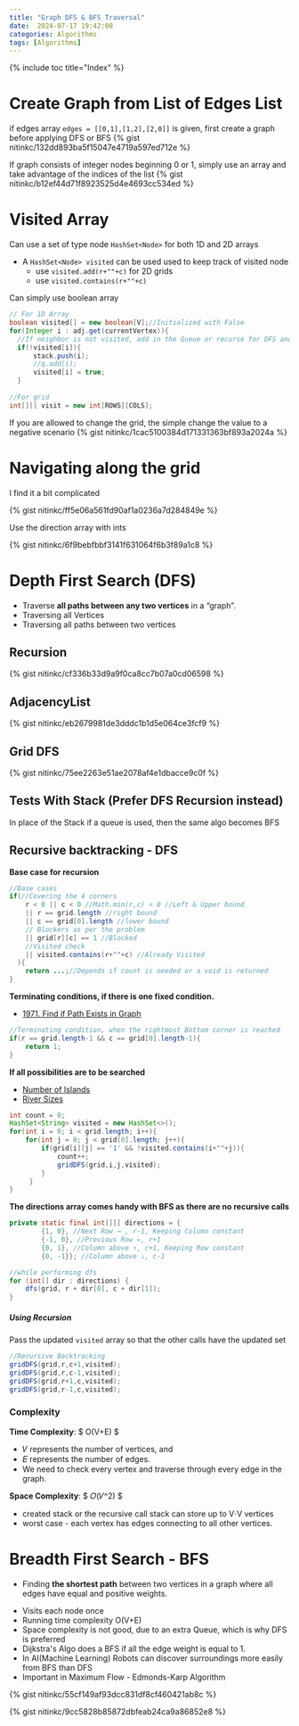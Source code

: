 ```yaml
---
title: "Graph DFS & BFS Traversal"
date:  2024-07-17 19:42:00
categories: Algorithms
tags: [Algorithms]
---
```


{% include toc title="Index" %}

# Create Graph from List of Edges List
if edges array `edges = [[0,1],[1,2],[2,0]]` is given, first create a graph before applying DFS or BFS
{% gist nitinkc/132dd893ba5f15047e4719a597ed712e  %}

If graph consists of integer nodes beginning 0 or 1, simply use an array and take advantage of the indices of the list
{% gist nitinkc/b12ef44d71f8923525d4e4693cc534ed  %}


# Visited Array
Can use a set of type node `HashSet<Node>` for both 1D and 2D arrays
- A `HashSet<Node> visited` can be used used to keep track of visited node
  - use `visited.add(r+""+c)` for 2D grids
  - use `visited.contains(r+""+c)`

Can simply use boolean array
```java
// For 1D Array
boolean visited[] = new boolean[V];//Initialized with False
for(Integer i : adj.get(currentVertex)){
  //If neighbor is not visited, add in the Queue or recurse for DFS and make it visited
  if(!visited[i]){
      stack.push(i);
      //q.add(i);
      visited[i] = true;
  }
  
//For grid
int[][] visit = new int[ROWS][COLS];
```

If you are allowed to change the grid, the simple change the value to a negative scenario
{% gist nitinkc/1cac5100384d171331363bf893a2024a  %}

# Navigating along the grid
I find it a bit complicated

{% gist nitinkc/ff5e06a561fd90af1a0236a7d284849e  %}

Use the direction array with ints

{% gist nitinkc/6f9bebfbbf3141f631064f6b3f89a1c8  %}


# Depth First Search (DFS)
- Traverse **all paths between any two vertices** in a “graph”.
- Traversing all Vertices
- Traversing all paths between two vertices

## Recursion
{% gist nitinkc/cf336b33d9a9f0ca8cc7b07a0cd06598 %}

## AdjacencyList
{% gist nitinkc/eb2679981de3dddc1b1d5e064ce3fcf9  %}

## Grid DFS
{% gist nitinkc/75ee2263e51ae2078af4e1dbacce9c0f  %}

## Tests With Stack (Prefer DFS Recursion instead)
In place of the Stack if a queue is used, then the same algo becomes BFS

[//]: # ({% gist nitinkc/aede10b385437c2d861cce9ebaabbe41 %})

[//]: # ({% gist nitinkc/06bd79e6102000bc603b72e386a23811 %})


## Recursive backtracking - DFS
**Base case for recursion**
```java
//Base cases
if(//Covering the 4 corners
    r < 0 || c < 0 //Math.min(r,c) < 0 //Left & Upper bound
    || r == grid.length //right bound
    || c == grid[0].length //lower bound
    // Blockers as per the problem
    || grid[r][c] == 1 //Blocked
    //Visited check
    || visited.contains(r+""+c) //Already Visited
  ){
    return ...;//Depends if count is needed or a void is returned
}
```

**Terminating conditions, if there is one fixed condition.**
- [1971. Find if Path Exists in Graph](https://leetcode.com/problems/find-if-path-exists-in-graph/)

```java
//Terminating condition, when the rightmost Bottom corner is reached
if(r == grid.length-1 && c == grid[0].length-1){
    return 1;
}
```

**If all possibilities are to be searched**
- [Number of Islands](https://leetcode.com/problems/number-of-islands/description/)
- [River Sizes](https://www.algoexpert.io/questions/river-sizes)

```java
int count = 0;
HashSet<String> visited = new HashSet<>();
for(int i = 0; i < grid.length; i++){
    for(int j = 0; j < grid[0].length; j++){
        if(grid[i][j] == '1' && !visited.contains(i+""+j)){
            count++;
            gridDFS(grid,i,j,visited);
        }
     }
}
```

**The directions array comes handy with BFS as there are no recursive calls**

```java
private static final int[][] directions = {
        {1, 0}, //Next Row → , r-1, Keeping Column constant
        {-1, 0}, //Previous Row ←, r+1
        {0, 1}, //Column above ↑, c+1, Keeping Row constant
        {0, -1}}; //Column above ↓, c-1

//while performing dfs
for (int[] dir : directions) {
    dfs(grid, r + dir[0], c + dir[1]);
}
```

##### Using Recursion
Pass the updated `visited` array so that the other calls have the updated set

```java
//Recursive Backtracking
gridDFS(grid,r,c+1,visited);
gridDFS(grid,r,c-1,visited);
gridDFS(grid,r+1,c,visited);
gridDFS(grid,r-1,c,visited);
```

### Complexity
**Time Complexity**: $ O(V+E) $
- 𝑉 represents the number of vertices, and
- 𝐸 represents the number of edges.
- We need to check every vertex and traverse through every edge in the graph.

**Space Complexity**: $ 𝑂(𝑉^2) $
- created stack or the recursive call stack can store up to V⋅V vertices
- worst case - each vertex has edges connecting to all other vertices.


# Breadth First Search  - BFS
- Finding **the shortest path** between two vertices in a graph where all edges have
  equal and positive weights.


* Visits each node once
* Running time complexity O(V+E)
* Space complexity is not good, due to an extra Queue, which is why DFS is
  preferred
* Dijkstra's Algo does a BFS if all the edge weight is equal to 1.
* In AI(Machine Learning) Robots can discover surroundings more easily from BFS
  than DFS
* Important in Maximum Flow - Edmonds-Karp Algorithm

{% gist nitinkc/55cf149af93dcc831df8cf460421ab8c %}


{% gist nitinkc/9cc5828b85872dbfeab24ca9a86852e8  %}

